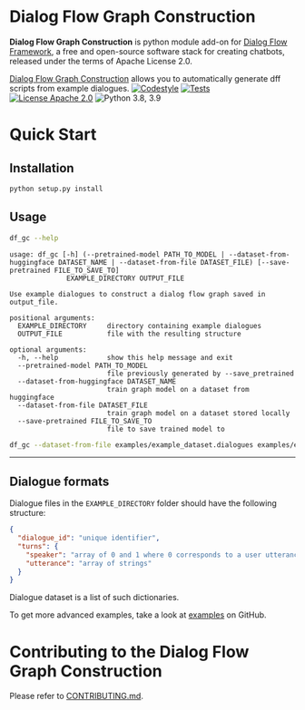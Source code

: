 
# Dialog Flow Graph Construction

**Dialog Flow Graph Construction** is python module add-on for [Dialog Flow Framework](https://github.com/deepmipt/dialog_flow_framework), a free and open-source software stack for creating chatbots, released under the terms of Apache License 2.0.


[Dialog Flow Graph Construction](../..) allows you to automatically generate dff scripts from example dialogues.
[![Codestyle](../../../workflows/codestyle/badge.svg)](../../../actions)
[![Tests](../../../workflows/test_coverage/badge.svg)](../../../actions)
[![License Apache 2.0](https://img.shields.io/badge/license-Apache%202.0-blue.svg)](LICENSE)
![Python 3.8, 3.9](https://img.shields.io/badge/python-3.8%20%7C%203.9-green.svg)

<!-- TODO: uncomment one of these to add badges to your project description -->
<!-- [![Documentation Status](https://df_graph_construction.readthedocs.io/en/stable/?badge=stable)]() See readthedocs.io -->
<!-- [![Coverage Status]()]() See coveralls.io -->
<!-- [![PyPI](https://img.shields.io/pypi/v/df_graph_construction)](https://pypi.org/project/df_graph_construction/) -->
<!-- [![Downloads](https://pepy.tech/badge/df_graph_construction)](https://pepy.tech/project/df_graph_construction) -->

# Quick Start
## Installation
```bash
python setup.py install
```

## Usage

```bash
df_gc --help
```

```
usage: df_gc [-h] (--pretrained-model PATH_TO_MODEL | --dataset-from-huggingface DATASET_NAME | --dataset-from-file DATASET_FILE) [--save-pretrained FILE_TO_SAVE_TO]
              EXAMPLE_DIRECTORY OUTPUT_FILE

Use example dialogues to construct a dialog flow graph saved in output_file.

positional arguments:
  EXAMPLE_DIRECTORY     directory containing example dialogues
  OUTPUT_FILE           file with the resulting structure

optional arguments:
  -h, --help            show this help message and exit
  --pretrained-model PATH_TO_MODEL
                        file previously generated by --save_pretrained
  --dataset-from-huggingface DATASET_NAME
                        train graph model on a dataset from huggingface
  --dataset-from-file DATASET_FILE
                        train graph model on a dataset stored locally
  --save-pretrained FILE_TO_SAVE_TO
                        file to save trained model to
```

```bash
df_gc --dataset-from-file examples/example_dataset.dialogues examples/example_dialogues examples/output.json
```

---

## Dialogue formats

Dialogue files in the ```EXAMPLE_DIRECTORY``` folder should have the following structure:
```json
{
  "dialogue_id": "unique identifier",
  "turns": {
    "speaker": "array of 0 and 1 where 0 corresponds to a user utterance and 1 corresponds to a system utterance",
    "utterance": "array of strings"
  }
}
```
Dialogue dataset is a list of such dictionaries.

To get more advanced examples, take a look at [examples](examples) on GitHub.

# Contributing to the Dialog Flow Graph Construction

Please refer to [CONTRIBUTING.md](CONTRIBUTING.md).